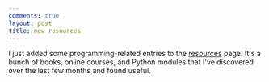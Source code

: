 ```yaml
---
comments: true
layout: post
title: new resources
---
```


I just added some programming-related entries to the [resources](http://thiagomarzagao.com/resources/) page. It's a bunch of books, online courses, and Python modules that I've discovered over the last few months and found useful.
